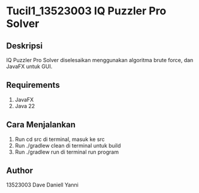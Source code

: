 # Tucil1_13523003 IQ Puzzler Pro Solver

## Deskripsi

IQ Puzzler Pro Solver diselesaikan menggunakan algoritma brute force, dan JavaFX untuk GUI.

## Requirements

1. JavaFX
2. Java 22

## Cara Menjalankan

1. Run cd src di terminal, masuk ke src
2. Run ./gradlew clean di terminal untuk build
3. Run ./gradlew run di terminal run program

## Author

13523003
Dave Daniell Yanni
